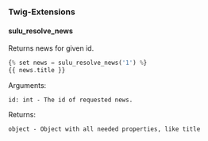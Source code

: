 ### Twig-Extensions

#### sulu_resolve_news

Returns news for given id.

 ```php
{% set news = sulu_resolve_news('1') %}
{{ news.title }}
 ```

Arguments:

    id: int - The id of requested news.

Returns:

    object - Object with all needed properties, like title
